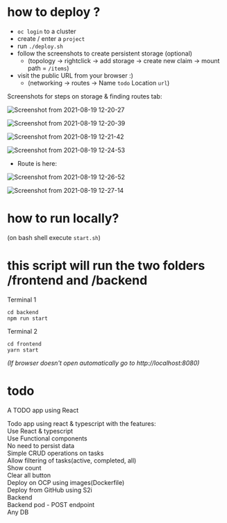 # how to deploy ?

- `oc login` to a cluster  
- create / enter a `project`
- run `./deploy.sh` 
- follow the screenshots to create persistent storage (optional)
    - (topology -> rightclick -> add storage -> create new claim -> mount path = `/items`)
- visit the public URL from your browser :)
    - (networking -> routes -> Name `todo` Location `url`)

Screenshots for steps on storage & finding routes tab:  

![Screenshot from 2021-08-19 12-20-27](https://user-images.githubusercontent.com/20089340/130025727-8a100779-b2a5-4aba-85b8-87cc41f1dbe3.png)

![Screenshot from 2021-08-19 12-20-39](https://user-images.githubusercontent.com/20089340/130025769-ba01993f-23e1-41d5-a6cc-fe9bebeaff90.png)

![Screenshot from 2021-08-19 12-21-42](https://user-images.githubusercontent.com/20089340/130025785-da1e0fec-af76-4b4c-9349-4b209d04432c.png)

![Screenshot from 2021-08-19 12-24-53](https://user-images.githubusercontent.com/20089340/130025846-6118caea-ec6a-4f10-95ca-c5b1f9411220.png)

- Route is here:

![Screenshot from 2021-08-19 12-26-52](https://user-images.githubusercontent.com/20089340/130025950-b00a203e-985d-477f-ba7c-8567028d8b10.png)

![Screenshot from 2021-08-19 12-27-14](https://user-images.githubusercontent.com/20089340/130025959-bdbd7d3e-cb6c-49de-9536-7fd87e52d1f5.png)

# how to run locally?

(on bash shell execute  `start.sh`)

# this script will run the two folders /frontend and /backend
Terminal 1
```
cd backend
npm run start
```
Terminal 2
```
cd frontend
yarn start
```

*(If browser doesn't open automatically go to http://localhost:8080)*

# todo
A TODO app using React  
  
Todo app using react & typescript with the features:  
    Use React & typescript  
    Use Functional components  
    No need to persist data  
    Simple CRUD operations on tasks  
    Allow filtering of tasks(active, completed, all)  
    Show count  
    Clear all button  
    Deploy on OCP using images(Dockerfile)  
    Deploy from GitHub using S2i  
    Backend  
    Backend pod - POST endpoint  
    Any DB   
